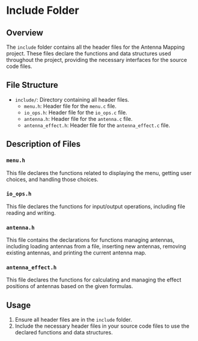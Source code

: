 # Include Folder

## Overview

The `include` folder contains all the header files for the Antenna Mapping project. These files declare the functions
and data structures used throughout the project, providing the necessary interfaces for the source code files.

## File Structure

- `include/`: Directory containing all header files.
    - `menu.h`: Header file for the `menu.c` file.
    - `io_ops.h`: Header file for the `io_ops.c` file.
    - `antenna.h`: Header file for the `antenna.c` file.
    - `antenna_effect.h`: Header file for the `antenna_effect.c` file.

## Description of Files

### `menu.h`

This file declares the functions related to displaying the menu, getting user choices, and handling those choices.

### `io_ops.h`

This file declares the functions for input/output operations, including file reading and writing.

### `antenna.h`

This file contains the declarations for functions managing antennas, including loading antennas from a file, inserting
new antennas, removing existing antennas, and printing the current antenna map.

### `antenna_effect.h`

This file declares the functions for calculating and managing the effect positions of antennas based on the given
formulas.

## Usage

1. Ensure all header files are in the `include` folder.
2. Include the necessary header files in your source code files to use the declared functions and data structures.